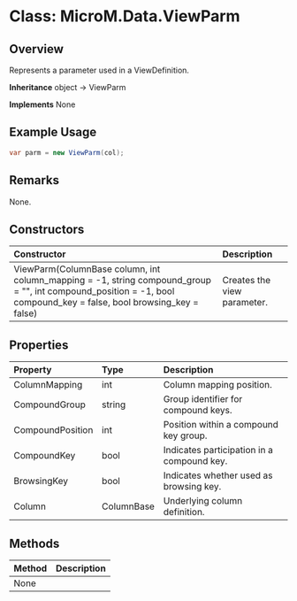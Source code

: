 # Class: MicroM.Data.ViewParm
## Overview
Represents a parameter used in a ViewDefinition.

**Inheritance**
object -> ViewParm

**Implements**
None

## Example Usage
```csharp
var parm = new ViewParm(col);
```
## Remarks
None.

## Constructors
| Constructor | Description |
|:------------|:-------------|
| ViewParm(ColumnBase column, int column_mapping = -1, string compound_group = "", int compound_position = -1, bool compound_key = false, bool browsing_key = false) | Creates the view parameter. |

## Properties
| Property | Type | Description |
|:------------|:-------------|:-------------|
| ColumnMapping | int | Column mapping position. |
| CompoundGroup | string | Group identifier for compound keys. |
| CompoundPosition | int | Position within a compound key group. |
| CompoundKey | bool | Indicates participation in a compound key. |
| BrowsingKey | bool | Indicates whether used as browsing key. |
| Column | ColumnBase | Underlying column definition. |

## Methods
| Method | Description |
|:------------|:-------------|
| None | |

